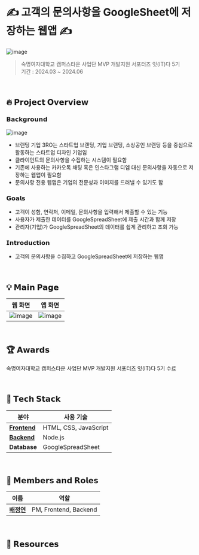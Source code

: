 # ✍️ 고객의 문의사항을 GoogleSheet에 저장하는 웹앱 ✍️
![image](https://github.com/user-attachments/assets/a790d34d-e08e-4947-a466-7058ddeb6b7c)
</br>

> 숙명여자대학교 캠퍼스타운 사업단 MVP 개발지원 서포터즈 잇(IT)다 5기 </br>
> 기간 : 2024.03 ~ 2024.06 </br>

</br>

## 🔥 **𝗣𝗿𝗼𝗷𝗲𝗰𝘁 𝗢𝘃𝗲𝗿𝘃𝗶𝗲𝘄**

### 𝗕𝗮𝗰𝗸𝗴𝗿𝗼𝘂𝗻𝗱
![image](https://github.com/user-attachments/assets/277e65ba-629c-4c13-a685-20a3d8c7c4e7)

- 브랜딩 기업 3RO는 스타트업 브랜딩, 기업 브랜딩, 소상공인 브랜딩 등을 중심으로 활동하는 스타트업 디자인 기업임
- 클라이언트의 문의사항을 수집하는 시스템이 필요함
- 기존에 사용하는 카카오톡 채팅 혹은 인스타그램 디엠 대신 문의사항을 자동으로 저장하는 웹앱이 필요함
- 문의사항 전용 웹앱은 기업의 전문성과 이미지를 드러낼 수 있기도 함


### 𝗚𝗼𝗮𝗹𝘀
- 고객이 성함, 연락처, 이메일, 문의사항을 입력해서 제출할 수 있는 기능
- 사용자가 제출한 데이터를 GoogleSpreadSheet에 제출 시간과 함께 저장
- 관리자(기업)가 GoogleSpreadSheet의 데이터를 쉽게 관리하고 조회 가능 

### 𝗜𝗻𝘁𝗿𝗼𝗱𝘂𝗰𝘁𝗶𝗼𝗻

- 고객의 문의사항을 수집하고 GoogleSpreadSheet에 저장하는 웹앱

</br>

## 💡 **𝗠𝗮𝗶𝗻 𝗣𝗮𝗴𝗲**

| **웹 화면**                                                   | **앱 화면**                          | 
|--------------------------------------------------------------------------------|----------------------------------------------------------------------------|
| ![image](https://github.com/user-attachments/assets/8448da54-db88-4767-bdd0-b693b441aba6)| ![image](https://github.com/user-attachments/assets/567260ca-38eb-43e5-88c3-7b64988b0845) | 

</br>

## 🏆 **𝗔𝘄𝗮𝗿𝗱𝘀**

숙명여자대학교 캠퍼스타운 사업단 MVP 개발지원 서포터즈 잇(IT)다 5기 수료 


</br>

## 🔧 **𝗧𝗲𝗰𝗵 𝗦𝘁𝗮𝗰𝗸**

| **분야**       | **사용 기술**                                 | 
|----------------|---------------------------------------------|   
| **[Frontend](https://github.com/Team4-ReadIT/readIT_frontend)**   | HTML, CSS, JavaScript                         |
| **[Backend](https://github.com/Team4-ReadIT/ReadIT-Server)**    | Node.js  
| **Database**   | GoogleSpreadSheet                      |

</br>

## 👥 **𝗠𝗲𝗺𝗯𝗲𝗿𝘀 𝗮𝗻𝗱 𝗥𝗼𝗹𝗲𝘀**

| **이름**            | **역할**              |
|---------------------|-----------------------|
| [**배정연**](https://github.com/bluishflame)  | PM, Frontend, Backend |


</br>


## 🔗 𝗥𝗲𝘀𝗼𝘂𝗿𝗰𝗲𝘀
